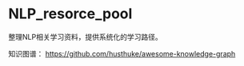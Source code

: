 # NLP_resorce_pool
整理NLP相关学习资料，提供系统化的学习路径。

知识图谱：
https://github.com/husthuke/awesome-knowledge-graph
